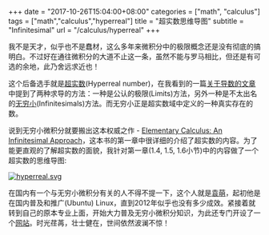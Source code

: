 +++
date = "2017-10-26T15:04:00+08:00"
categories = ["math", "calculus"]
tags = ["math","calculus","hyperreal"]
title = "超实数思维导图"
subtitle = "Infinitesimal"
url = "/calculus/hyperreal"
+++

我不是天才，似乎也不是蠢材，这么多年来微积分中的极限概念还是没有彻底的搞明白。不过好在通往微积分的大道不止这一条，虽然不能与罗马相比，但还是有可选的余地，此乃舍远求近也！

这个后备选手就是[超实数](https://en.wikipedia.org/wiki/Hyperreal_number)(Hyperreal number)，在我看到的一篇[关于导数的文章](https://betterexplained.com/articles/calculus-building-intuition-for-the-derivative/)中提到了两种求导的方法：一种是公认的极限(Limits)方法，另外一种是不太出名的[无穷小](https://en.wikipedia.org/wiki/Infinitesimal)(Infinitesimals)方法。而无穷小正是超实数域中定义的一种真实存在的数。

说到无穷小微积分就要搬出这本权威之作 - [Elementary Calculus: An Infinitesimal Approach](https://www.amazon.com/Elementary-Calculus-Infinitesimal-Approach-Mathematics/dp/0486484521/)，这本书的第一章中很详细的介绍了超实数的内容。为了能更直观的了解超实数的面貌，我针对第一章(1.4, 1.5, 1.6小节)中的内容做了一个超实数的思维导图:

[![hyperreal.svg](/img/hyperreal.svg)](/img/hyperreal.svg)

在国内有一个与无穷小微积分有关的人不得不提一下，这个人就是[袁萌](http://blog.sina.com.cn/yuanmengblog)，起初他是在国内普及和推广(Ubuntu) Linux，直到2012年似乎也没有多少成效。紧接着就转到自己的原本专业上面，开始大力普及无穷小微积分知识，为此还专门开设了一个[网站](http://www.gaodengweijifen.com/)。时光荏苒，壮士健在，世间依然波澜不惊！